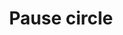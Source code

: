 ---
title: Pause circle
tags: ["pause", "circle", "audio", "music", "stop", "halt", "silence"]
icon: pause-circle
svg: '<svg xmlns="http://www.w3.org/2000/svg" width="24" height="24" fill="none" viewBox="0 0 24 24" stroke-width="1.5" stroke-linecap="round" stroke-linejoin="round" stroke="currentColor"><path d="M10 9v6m4-6v6"/><circle cx="12" cy="12" r="9"/></svg>'
---